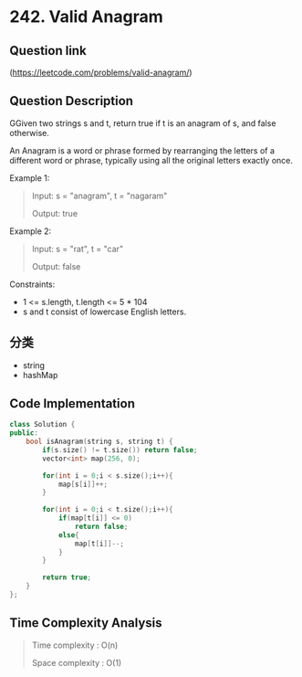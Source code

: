 # 242. Valid Anagram

## Question link
(https://leetcode.com/problems/valid-anagram/)

## Question Description
GGiven two strings s and t, return true if t is an anagram of s, and false otherwise.

An Anagram is a word or phrase formed by rearranging the letters of a different word or phrase, typically using all the original letters exactly once.

Example 1:

> Input: s = "anagram", t = "nagaram"
>
> Output: true

Example 2:

> Input: s = "rat", t = "car"
>
> Output: false
 

Constraints:

* 1 <= s.length, t.length <= 5 * 104
* s and t consist of lowercase English letters.

## 分类
- string
- hashMap

## Code Implementation
```c++
class Solution {
public:
    bool isAnagram(string s, string t) {
        if(s.size() != t.size()) return false;
        vector<int> map(256, 0);
        
        for(int i = 0;i < s.size();i++){
            map[s[i]]++;
        }
        
        for(int i = 0;i < t.size();i++){
            if(map[t[i]] <= 0) 
                return false;
            else{
                map[t[i]]--;
            }
        }
        
        return true;
    }
};
```

## Time Complexity Analysis
> Time complexity  : O(n)
>
> Space complexity : O(1)